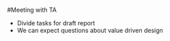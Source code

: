 #Meeting with TA
- Divide tasks for draft report
- We can expect questions about value driven design

